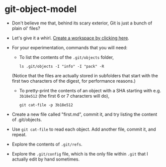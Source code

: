 # git-object-model

 - Don't believe me that, behind its scary exterior, Git is just a bunch of plain ol' files?
 - Let's give it a whirl. [Create a workspace by clicking here](https://gitpod.io/#https://github.com/boothresearch/git-object-model).
 - For your experimentation, commands that you will need:
    - To list the contents of the `.git/objects` folder,

        ```shell
        ls .git/objects -I "info" -I "pack" -R
        ```
        
    (Notice that the files are actually stored in subfolders that start with the first two characters of the digest, for performance reasons.)
    - To pretty-print the contents of an object with a SHA starting with e.g. `3b18e512` (the first 6 or 7 characters will do),

        ```shell
        git cat-file -p 3b18e512
        ```
 - Create a new file called "first.md", commit it, and try listing the content of .git/objects.
 - Use `git cat-file` to read each object. Add another file, commit it, and repeat.
 - Explore the contents of `.git/refs`.
 - Explore the `.git/config` file, which is the only file within `.git` that I actually edit by hand sometimes.
 
